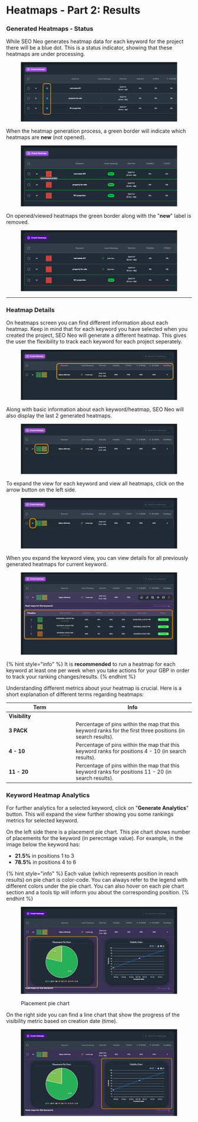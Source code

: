 # Heatmaps - Part 2: Results

### Generated Heatmaps - Status

While SEO Neo generates heatmap data for each keyword for the project there will be a blue dot. This is a status indicator, showing that these heatmaps are under processing.

<figure><img src="../../.gitbook/assets/heatmaps-1.png" alt=""><figcaption></figcaption></figure>

When the heatmap generation process, a green border will indicate which heatmaps are **new** (not opened).

<figure><img src="../../.gitbook/assets/heatmaps-2.png" alt=""><figcaption></figcaption></figure>

On opened/viewed heatmaps the green border along with the "**new**" label is removed.

<figure><img src="../../.gitbook/assets/heatmaps-3.png" alt=""><figcaption></figcaption></figure>

***

### Heatmap Details

On heatmaps screen you can find different information about each heatmap. Keep in mind that for each keyword you have selected when you created the project, SEO Neo will generate a different heatmap. This gives the user the flexibility to track each keyword for each project seperately.

<figure><img src="../../.gitbook/assets/heatmaps-5.png" alt=""><figcaption></figcaption></figure>

Along with basic information about each keyword/heatmap, SEO Neo will also display the last 2 generated heatmaps.

<figure><img src="../../.gitbook/assets/heatmaps-6.png" alt=""><figcaption></figcaption></figure>

To expand the view for each keyword and view all heatmaps, click on the arrow button on the left side.

<figure><img src="../../.gitbook/assets/heatmaps-7.png" alt=""><figcaption></figcaption></figure>

When you expand the keyword view, you can view details for all previously generated heatmaps for current keyword.&#x20;

<figure><img src="../../.gitbook/assets/heatmap-details-1.png" alt=""><figcaption></figcaption></figure>

{% hint style="info" %}
It is **recommended** to run a heatmap for each keyword at least one per week when you take actions for your GBP in order to track your ranking changes/results.
{% endhint %}

Understanding different metrics about your heatmap is crucial. Here is a short explanation of different terms regarding heatmaps:

<table><thead><tr><th width="168">Term</th><th>Info</th></tr></thead><tbody><tr><td><strong>Visibility</strong></td><td></td></tr><tr><td><strong>3 PACK</strong></td><td>Percentage of pins within the map that this keyword ranks for the first three positions (in search results).</td></tr><tr><td><strong>4 - 10</strong></td><td>Percentage of pins within the map that this keyword ranks for positions 4 - 10 (in search results).</td></tr><tr><td><strong>11 - 20</strong></td><td>Percentage of pins within the map that this keyword ranks for positions 11 - 20 (in search results).</td></tr></tbody></table>

### Keyword Heatmap Analytics

For further analytics for a selected keyword, click on "**Generate Analytics**" button. This will expand the view further showing you some rankings metrics for selected keyword.

On the left side there is a placement pie chart. This pie chart shows number of placements for the keyword (in perecntage value). For example, in the image below the keyword has:

* **21.5%** in positions 1 to 3
* **78.5%** in positions 4 to 6

{% hint style="info" %}
Each value (which represents position in reach results) on pie chart is color-code. You can always refer to the legend with different colors under the pie chart. You can also hover on each pie chart section and a tools tip will inform you about the corresponding position.
{% endhint %}

<figure><img src="../../.gitbook/assets/heatmap-analytics-1.png" alt=""><figcaption><p>Placement pie chart</p></figcaption></figure>

On the right side you can find a line chart that show the progress of the visibility metric based on creation date (time).

<figure><img src="../../.gitbook/assets/heatmap-analytics-2.png" alt=""><figcaption></figcaption></figure>





